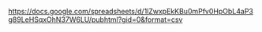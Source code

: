 https://docs.google.com/spreadsheets/d/1lZwxpEkKBu0mPfv0HpObL4aP3g89LeHSqxOhN37W6LU/pubhtml?gid=0&format=csv
